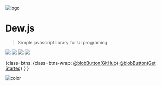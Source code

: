 ![logo](images/logo.svg)

# Dew<b>.js</b>

> Simple javascript library for UI programing

![](https://badgen.net/github/license/ewclide/dewjs)
![](https://badgen.net/github/tag/ewclide/dewjs?color=green)
![](https://badgen.net/github/commits/ewclide/dewjs?color=purple)
![](https://badgen.net/github/issues/ewclide/dewjs?color=orange)

{class=btns:
    {class=btns-wrap:
        [@blobButton(GitHub)](https://github.com/ewclide/dewjs "class=brk-btn")
        [@blobButton(Get Started)](#wellcome "class=brk-btn")
    }
}

![color](#ffffff)